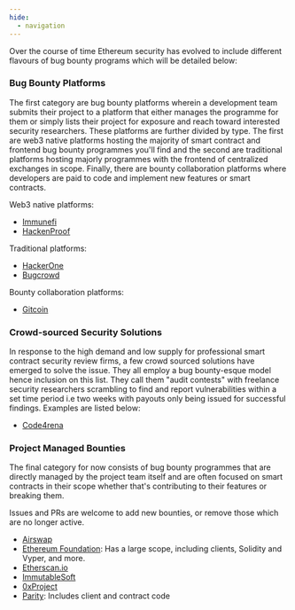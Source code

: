 ```yaml
---
hide:
  - navigation
---
```


Over the course of time Ethereum security has evolved to include different flavours of bug bounty programs which will be detailed below:

### Bug Bounty Platforms

The first category are bug bounty platforms wherein a development team submits their project to a platform that either manages the programme for them or simply lists their project for exposure and reach toward interested security researchers. These platforms are further divided by type. The first are web3 native platforms hosting the majority of smart contract and frontend bug bounty programmes you'll find and the second are traditional platforms hosting majorly programmes with the frontend of centralized exchanges in scope. Finally, there are bounty collaboration platforms where developers are paid to code and implement new features or smart contracts.

Web3 native platforms:

- [Immunefi](https://immunefi.com/)
- [HackenProof](https://hackenproof.com/)

Traditional platforms:

- [HackerOne](https://hackerone.com/)
- [Bugcrowd](https://www.bugcrowd.com/)

Bounty collaboration platforms:

- [Gitcoin](https://gitcoin.co/explorer)

### Crowd-sourced Security Solutions

In response to the high demand and low supply for professional smart contract security review firms, a few crowd sourced solutions have emerged to solve the issue. They all employ a bug bounty-esque model hence inclusion on this list. They call them "audit contests" with freelance security researchers scrambling to find and report vulnerabilities within a set time period i.e two weeks with payouts only being issued for successful findings. Examples are listed below:

- [Code4rena](https://code4rena.com/)

### Project Managed Bounties

The final category for now consists of bug bounty programmes that are directly managed by the project team itself and are often focused on smart contracts in their scope whether that's contributing to their features or breaking them.

Issues and PRs are welcome to add new bounties, or remove those which are no longer
active.

- [Airswap](https://medium.com/fluidity/smart-contracts-and-bug-bounty-ad75733eb53f)
- [Ethereum Foundation](https://bounty.ethereum.org/#bounty-scope): Has a large scope, including
  clients, Solidity and Vyper, and more.
- [Etherscan.io](https://etherscan.io/bugbounty)
- [ImmutableSoft](https://immutablesoft.github.io/ImmutableEcosystem/)
- [0xProject](https://0x.org/docs/guides/bug-bounty-program#rewards)
- [Parity](https://www.parity.io/bug-bounty/): Includes client and contract code
